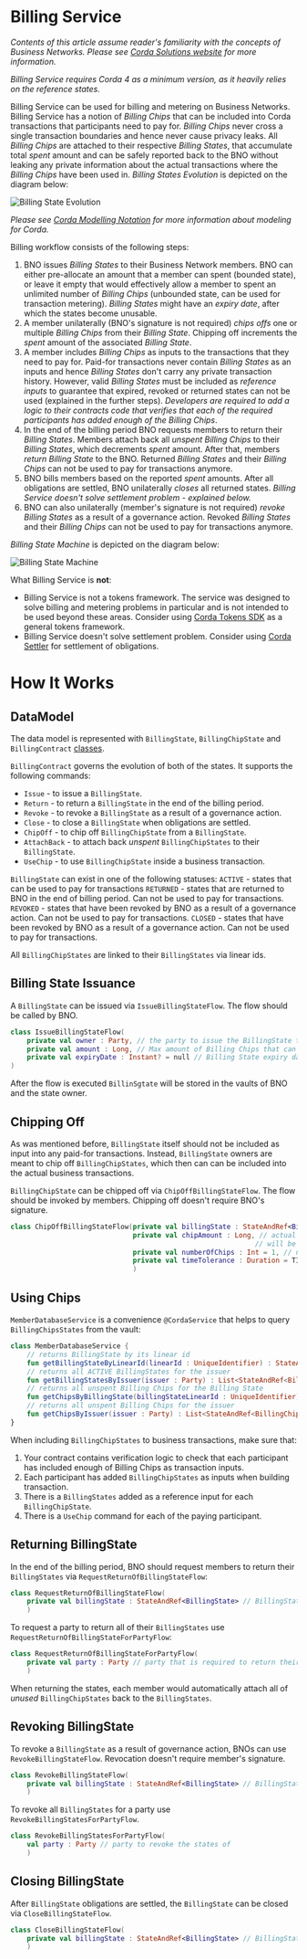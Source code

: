 Billing Service
===============

*Contents of this article assume reader's familiarity with the concepts of *Business Networks*. Please see [Corda Solutions website](https://solutions.corda.net/business-networks/intro.html) for more information.*

*Billing Service requires Corda 4 as a minimum version, as it heavily relies on the reference states.*

Billing Service can be used for billing and metering on Business Networks. Billing Service has a notion of *Billing Chips* that can be included into Corda transactions that participants need to pay for. *Billing Chips* never cross a single transaction boundaries and hence never cause privacy leaks. All *Billing Chips* are attached to their respective *Billing States*, that accumulate total *spent* amount and can be safely reported back to the BNO without leaking any private information about the actual transactions where the *Billing Chips* have been used in. *Billing States Evolution* is depicted on the diagram below:

![Billing State Evolution](./resources/billing_state_evolution.png) 

*Please see [Corda Modelling Notation](https://solutions.corda.net/corda-modelling-notation/overview/overview-overview.html) for more information about modeling for Corda.* 

Billing workflow consists of the following steps:
1. BNO issues *Billing States* to their Business Network members. BNO can either pre-allocate an amount that a member can spent (bounded state), or leave it empty that would effectively allow a member to spent an unlimited number of *Billing Chips* (unbounded state, can be used for transaction metering). *Billing States* might have an *expiry date*, after which the states become unusable.
2. A member unilaterally (BNO's signature is not required) *chips offs* one or multiple *Billing Chips* from their *Billing State*. Chipping off increments the *spent* amount of the associated *Billing State*. 
3. A member includes *Billing Chips* as inputs to the transactions that they need to pay for. Paid-for transactions never contain *Billing States* as an inputs and hence *Billing States* don't carry any private transaction history. However, valid *Billing States* must be included as *reference inputs* to guarantee that expired, revoked or returned states can not be used (explained in the further steps). *Developers are required to add a logic to their contracts code that verifies that each of the required participants has added enough of the Billing Chips*.  
4. In the end of the billing period BNO requests members to return their *Billing States*. Members attach back all *unspent Billing Chips* to their *Billing States*, which decrements *spent* amount. After that, members *return Billing State* to the BNO. Returned *Billing States* and their *Billing Chips* can not be used to pay for transactions anymore.  
5. BNO bills members based on the reported *spent* amounts. After all obligations are settled, BNO unilaterally *closes* all returned states. *Billing Service doesn't solve settlement problem - explained below.*
6. BNO can also unilaterally (member's signature is not required) *revoke Billing States* as a result of a governance action. Revoked *Billing States* and their *Billing Chips* can not be used to pay for transactions anymore.

*Billing State Machine* is depicted on the diagram below:

![Billing State Machine](./resources/billing_state_machine.png)

What Billing Service is **not**:
* Billing Service is not a tokens framework. The service was designed to solve billing and metering problems in particular and is not intended to be used beyond these areas. Consider using [Corda Tokens SDK](https://github.com/corda/token-sdk) as a general tokens framework. 
* Billing Service doesn't solve settlement problem. Consider using [Corda Settler](https://github.com/corda/corda-settler) for settlement of obligations.

# How It Works

## DataModel

The data model is represented with `BillingState`, `BillingChipState` and `BillingContract` [classes](https://github.com/corda/corda-solutions/blob/billing-service-implementation/bn-apps/billing/billing-contracts-and-states/src/main/kotlin/com/r3/businessnetworks/billing/states/BillingContract.kt).

`BillingContract` governs the evolution of both of the states. It supports the following commands:
* `Issue` - to issue a `BillingState`.
* `Return` - to return a `BillingState` in the end of the billing period.
* `Revoke` - to revoke a `BillingState` as a result of a governance action.
* `Close` - to close a `BillingState` when obligations are settled.
* `ChipOff` - to chip off `BillingChipState` from a `BillingState`.
* `AttachBack` - to attach back *unspent* `BillingChipStates` to their `BillingState`.
* `UseChip` - to use `BillingChipState` inside a business transaction.
 
`BillingState` can exist in one of the following statuses:
`ACTIVE` - states that can be used to pay for transactions
`RETURNED` - states that are returned to BNO in the end of billing period. Can not be used to pay for transactions.
`REVOKED` - states that have been revoked by BNO as a result of a governance action. Can not be used to pay for transactions.
`CLOSED` - states that have been revoked by BNO as a result of a governance action. Can not be used to pay for transactions.

All `BillingChipStates` are linked to their `BillingStates` via linear ids.

## Billing State Issuance

A `BillingState` can be issued via `IssueBillingStateFlow`. The flow should be called by BNO.

```kotlin
class IssueBillingStateFlow(
    private val owner : Party, // the party to issue the BillingState to
    private val amount : Long, // Max amount of Billing Chips that can be chipped off (for bounded states). Set to 0L for unbounded spending.
    private val expiryDate : Instant? = null // Billing State expiry date. All transactions that involve Billing States with expiry dates set must include Time Window. 
)
```

After the flow is executed `BillinSgtate` will be stored in the vaults of BNO and the state owner. 

## Chipping Off

As was mentioned before, `BillingState` itself should not be included as input into any paid-for transactions. Instead, `BillingState` owners are meant to chip off `BillingChipStates`, which then can can be included into the actual business transactions.

`BillingChipState` can be chipped off via `ChipOffBillingStateFlow`. The flow should be invoked by members. Chipping off doesn't require BNO's signature.  

```kotlin
class ChipOffBillingStateFlow(private val billingState : StateAndRef<BillingState>, // reference to the Billing State to chip off from
                              private val chipAmount : Long, // actual amount of the Billing Chips. ChipOffBillingStateFlow can chip off multiple BillingStateChips in one go. All Billing Chips 
                                                            // will be of the same amount.
                              private val numberOfChips : Int = 1, // number of BillingChipState to chip off. The total chip-off amount will be equal to numberOfChips * chipOffAmount
                              private val timeTolerance : Duration = TIME_TOLERANCE // time tolerance for the transaction Time window. Used if the billingState has an expiry date
                              ) 
```

## Using Chips

`MemberDatabaseService` is a convenience `@CordaService` that helps to query `BillingChipsStates` from the vault:

```kotlin
class MemberDatabaseService {
    // returns BillingState by its linear id
    fun getBillingStateByLinearId(linearId : UniqueIdentifier) : StateAndRef<BillingState>?
    // returns all ACTIVE BillingStates for the issuer 
    fun getBillingStatesByIssuer(issuer : Party) : List<StateAndRef<BillingState>>
    // returns all unspent Billing Chips for the Billing State  
    fun getChipsByBillingState(billingStateLinearId : UniqueIdentifier) : List<StateAndRef<BillingChipState>>
    // returns all unspent Billing Chips for the issuer 
    fun getChipsByIssuer(issuer : Party) : List<StateAndRef<BillingChipState>> 
}
```

When including `BillingChipStates` to business transactions, make sure that:
1. Your contract contains verification logic to check that each participant has included enough of Billing Chips as transaction inputs.
2. Each participant has added `BillingChipStates` as inputs when building transaction.
3. There is a `BillingStates` added as a reference input for each `BillingChipState`.  
4. There is a `UseChip` command for each of the paying participant.

## Returning BillingState

In the end of the billing period, BNO should request members to return their `BillingStates` via `RequestReturnOfBillingStateFlow`:

```kotlin
class RequestReturnOfBillingStateFlow(
    private val billingState : StateAndRef<BillingState> // BillingState to request return of
    )

```

To request a party to return all of their `BillingStates` use `RequestReturnOfBillingStateForPartyFlow`:

```kotlin
class RequestReturnOfBillingStateForPartyFlow(
    private val party : Party // party that is required to return their BillingStates
    )
```

When returning the states, each member would automatically attach all of *unused* `BillingChipStates` back to the `BillingStates`.

## Revoking BillingState

To revoke a `BillingState` as a result of governance action, BNOs can use `RevokeBillingStateFlow`. Revocation doesn't require member's signature.

```kotlin
class RevokeBillingStateFlow(
    private val billingState : StateAndRef<BillingState> // BillingState to revoke
    )
```

To revoke all `BillingStates` for a party use `RevokeBillingStatesForPartyFlow`.

```kotlin
class RevokeBillingStatesForPartyFlow(
    val party : Party // party to revoke the states of
    )
```

## Closing BillingState

After `BillingState` obligations are settled, the `BillingState` can be closed via `CloseBillingStateFlow`.

```kotlin
class CloseBillingStateFlow(
    private val billingState : StateAndRef<BillingState> // BillingState to close
    )
```

